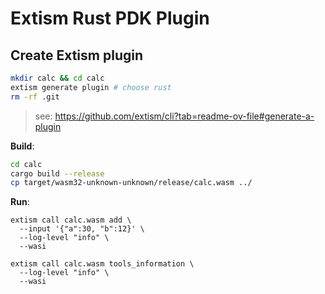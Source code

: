 # Extism Rust PDK Plugin

## Create Extism plugin

```bash
mkdir calc && cd calc
extism generate plugin # choose rust
rm -rf .git
```
> see: https://github.com/extism/cli?tab=readme-ov-file#generate-a-plugin


**Build**:
```bash
cd calc
cargo build --release 
cp target/wasm32-unknown-unknown/release/calc.wasm ../
```

**Run**:
```
extism call calc.wasm add \
  --input '{"a":30, "b":12}' \
  --log-level "info" \
  --wasi
```

```
extism call calc.wasm tools_information \
  --log-level "info" \
  --wasi
```

